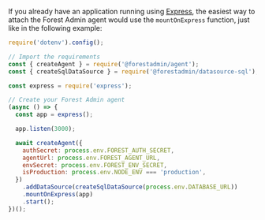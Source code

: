If you already have an application running using [Express](https://expressjs.com/), the easiest way to attach the Forest Admin agent would use the `mountOnExpress` function, just like in the following example:

```javascript
require('dotenv').config();

// Import the requirements
const { createAgent } = require('@forestadmin/agent');
const { createSqlDataSource } = require('@forestadmin/datasource-sql');

const express = require('express');

// Create your Forest Admin agent
(async () => {
  const app = express();

  app.listen(3000);

  await createAgent({
    authSecret: process.env.FOREST_AUTH_SECRET,
    agentUrl: process.env.FOREST_AGENT_URL,
    envSecret: process.env.FOREST_ENV_SECRET,
    isProduction: process.env.NODE_ENV === 'production',
  })
    .addDataSource(createSqlDataSource(process.env.DATABASE_URL))
    .mountOnExpress(app)
    .start();
})();
```
